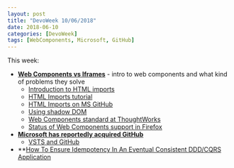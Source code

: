 ```yaml
---
layout: post
title: "DevoWeek 10/06/2018"
date: 2018-06-10
categories: [DevoWeek]
tags: [WebComponents, Microsoft, GitHub]
---
```


This week:

* **[Web Components vs Iframes](http://webagility.com/posts/web-components-vs-iframes)** - intro to web components and what kind of problems they solve
  * [Introduction to HTML imports](https://www.webcomponents.org/community/articles/introduction-to-html-imports)
  * [HTML Imports tutorial](https://www.html5rocks.com/en/tutorials/webcomponents/imports/)
  * [HTML Imports on MS GitHub](https://github.com/webcomponents/html-imports)
  * [Using shadow DOM](https://developer.mozilla.org/en-US/docs/Web/Web_Components/Using_shadow_DOM)
  * [Web Components standard at ThoughtWorks](https://www.thoughtworks.com/radar/platforms/web-components-standard)
  * [Status of Web Components support in Firefox](https://developer.mozilla.org/en-US/docs/Web/Web_Components/Status_in_Firefox)
* **[Microsoft has reportedly acquired GitHub](https://www.theverge.com/2018/6/3/17422752/microsoft-github-acquisition-rumors)**
  * [VSTS and GitHub](https://blogs.msdn.microsoft.com/devops/2018/06/04/vsts-github/)
* **[How To Ensure Idempotency In An Eventual Consistent DDD/CQRS Application](http://blog.sapiensworks.com/post/2015/08/26/How-To-Ensure-Idempotency)
